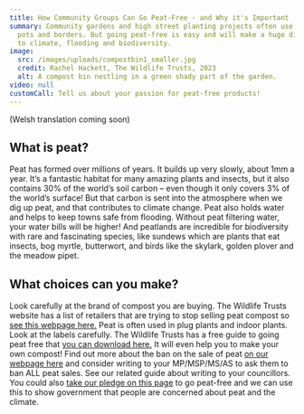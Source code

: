 ```yaml
---
title: How Community Groups Can Go Peat-Free - and Why it's Important
summary: Community gardens and high street planting projects often use peat in
  pots and borders. But going peat-free is easy and will make a huge difference
  to climate, flooding and biodiversity.
image:
  src: /images/uploads/compostbin1_smaller.jpg
  credit: Rachel Hackett, The Wildlife Trusts, 2023
  alt: A compost bin nestling in a green shady part of the garden.
video: null
customCall: Tell us about your passion for peat-free products!
---
```

(W﻿elsh translation coming soon)
## What is peat?
Peat has formed over millions of years. It builds up very slowly, about 1mm a year. It’s a fantastic habitat for many amazing plants and insects, but it also contains 30% of the world’s soil carbon – even though it only covers 3% of the world’s surface! But that carbon is sent into the atmosphere when we dig up peat, and that contributes to climate change. 
Peat also holds water and helps to keep towns safe from flooding. 
Without peat filtering water, your water bills will be higher!
And peatlands are incredible for biodiversity with rare and fascinating species, like sundews which are plants that eat insects, bog myrtle, butterwort, and birds like the skylark, golden plover and the meadow pipet.
## What choices can you make?
Look carefully at the brand of compost you are buying. The Wildlife Trusts website has a list of retailers that are trying to stop selling peat compost so [see this webpage here.](https://www.wildlifetrusts.org/actions/how-go-peat-free) 
Peat is often used in plug plants and indoor plants. Look at the labels carefully. 
The Wildlife Trusts has a free guide to going peat free that [you can download here.](https://www.wildlifetrusts.org/download-our-guide-going-peat-free) It will even help you to make your own compost!
Find out more about the ban on the sale of peat [on our webpage here](https://www.wildlifetrusts.org/news/peat-banned-2024) and consider writing to your MP/MSP/MS/AS to ask them to ban ALL peat sales. See our related guide about writing to your councillors. You could also [take our pledge on this page](https://www.wildlifetrusts.org/pledge-peat-free) to go peat-free and we can use this to show government that people are concerned about peat and the climate.